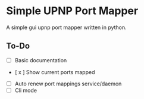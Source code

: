 # Simple UPNP Port Mapper
A simple gui upnp port mapper written in python.

## To-Do

- [ ] Basic documentation
- [ x ] Show current ports mapped
- [ ] Auto renew port mappings service/daemon
- [ ] Cli mode
